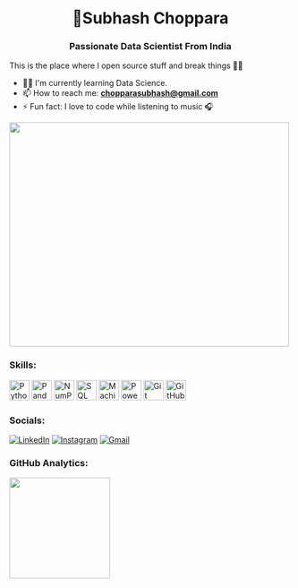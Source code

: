 <h1 align="center">💫Subhash Choppara</h1>
<h3 align="center">Passionate Data Scientist From India</h3>

This is the place where I open source stuff and break things 👨‍💻 
- 👨‍💻 I'm currently learning Data Science.
- 📫 How to reach me: **chopparasubhash@gmail.com**
- ⚡ Fun fact: I love to code while listening to music 🎧

<img
  src="https://github.com/Anmol-Baranwal/Cool-GIFs-For-GitHub/assets/74038190/219bcc70-f5dc-466b-9a60-29653d8e8433"
  height="400px"
  width="500px"
/>

### Skills:

<a href="https://www.python.org/" target="_blank" rel="noreferrer"><img src="https://skillicons.dev/icons?i=python&theme=dark" width="36" height="36" alt="Python" /></a>
<a href="https://pandas.pydata.org/" target="_blank" rel="noreferrer"><img src="https://cdn.jsdelivr.net/gh/devicons/devicon/icons/pandas/pandas-original.svg" width="36" height="36" alt="Pandas" /></a>
<a href="https://numpy.org/" target="_blank" rel="noreferrer"><img src="https://cdn.jsdelivr.net/gh/devicons/devicon/icons/numpy/numpy-original.svg" width="36" height="36" alt="NumPy" /></a>
<a href="https://www.mysql.com/" target="_blank" rel="noreferrer"><img src="https://skillicons.dev/icons?i=mysql&theme=dark" width="36" height="36" alt="SQL" /></a>
<a href="https://en.wikipedia.org/wiki/Machine_learning" target="_blank" rel="noreferrer"><img src="https://skillicons.dev/icons?i=ai&theme=dark" width="36" height="36" alt="Machine Learning" /></a>
<a href="https://powerbi.microsoft.com/" target="_blank" rel="noreferrer"><img src="https://cdn.jsdelivr.net/gh/devicons/devicon/icons/powerbi/powerbi-original.svg" width="36" height="36" alt="Power BI" /></a>
<a href="https://git-scm.com/" target="_blank" rel="noreferrer"><img src="https://skillicons.dev/icons?i=git&theme=dark" width="36" height="36" alt="Git" /></a>
<a href="https://github.com/" target="_blank" rel="noreferrer"><img src="https://skillicons.dev/icons?i=github&theme=dark" width="36" height="36" alt="GitHub" /></a>

### Socials:

[![LinkedIn](https://img.shields.io/badge/LinkedIn-%230077B5.svg?logo=linkedin&logoColor=white)](https://www.linkedin.com/in/subhash-choppara)
[![Instagram](https://img.shields.io/badge/Instagram-%23E4405F.svg?logo=Instagram&logoColor=white)](https://www.instagram.com/subhash_choppara/)
[![Gmail](https://img.shields.io/badge/Gmail-%23EA4335.svg?logo=gmail&logoColor=white)](mailto:chopparasubhash@gmail.com)

### GitHub Analytics:

<p>
<a href="https://github.com/Subhash780">
  <img height="180em" src="https://github-readme-stats-eight-theta.vercel.app/api?username=Subhash780&show_icons=true&theme=algolia&include_all_commits=true&count_private=true"/>
  <!-- <img height="180em" src="https://github-readme-stats-eight-theta.vercel.app/api/top-langs/?username=Subhash780&layout=compact&langs_count=8&theme=algolia&include_all_commits=true&count_private=true"/> -->
</a>
</p>

